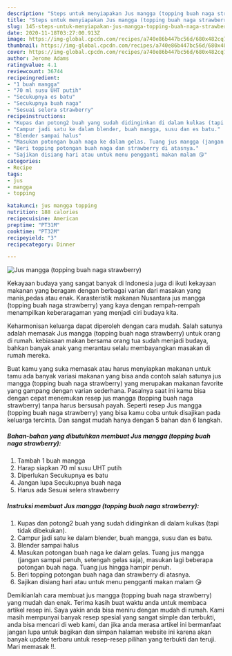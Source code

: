```yaml
---
description: "Steps untuk menyiapakan Jus mangga (topping buah naga strawberry) Luar biasa"
title: "Steps untuk menyiapakan Jus mangga (topping buah naga strawberry) Luar biasa"
slug: 145-steps-untuk-menyiapakan-jus-mangga-topping-buah-naga-strawberry-luar-biasa
date: 2020-11-18T03:27:00.913Z
image: https://img-global.cpcdn.com/recipes/a740e86b447bc56d/680x482cq70/jus-mangga-topping-buah-naga-strawberry-foto-resep-utama.jpg
thumbnail: https://img-global.cpcdn.com/recipes/a740e86b447bc56d/680x482cq70/jus-mangga-topping-buah-naga-strawberry-foto-resep-utama.jpg
cover: https://img-global.cpcdn.com/recipes/a740e86b447bc56d/680x482cq70/jus-mangga-topping-buah-naga-strawberry-foto-resep-utama.jpg
author: Jerome Adams
ratingvalue: 4.1
reviewcount: 36744
recipeingredient:
- "1 buah mangga"
- "70 ml susu UHT putih"
- "Secukupnya es batu"
- "Secukupnya buah naga"
- "Sesuai selera strawberry"
recipeinstructions:
- "Kupas dan potong2 buah yang sudah didinginkan di dalam kulkas (tapi tidak dibekukan)."
- "Campur jadi satu ke dalam blender, buah mangga, susu dan es batu."
- "Blender sampai halus"
- "Masukan potongan buah naga ke dalam gelas. Tuang jus mangga (jangan sampai penuh, setengah gelas saja), masukan lagi beberapa potongan buah naga. Tuang jus hingga hampir penuh."
- "Beri topping potongan buah naga dan strawberry di atasnya."
- "Sajikan disiang hari atau untuk menu pengganti makan malam 😘"
categories:
- Recipe
tags:
- jus
- mangga
- topping

katakunci: jus mangga topping 
nutrition: 188 calories
recipecuisine: American
preptime: "PT31M"
cooktime: "PT32M"
recipeyield: "3"
recipecategory: Dinner

---
```



![Jus mangga (topping buah naga strawberry)](https://img-global.cpcdn.com/recipes/a740e86b447bc56d/680x482cq70/jus-mangga-topping-buah-naga-strawberry-foto-resep-utama.jpg)

Kekayaan budaya yang sangat banyak di Indonesia juga di ikuti kekayaan makanan yang beragam dengan berbagai varian dari masakan yang manis,pedas atau enak. Karasteristik makanan Nusantara jus mangga (topping buah naga strawberry) yang kaya dengan rempah-rempah menampilkan keberaragaman yang menjadi ciri budaya kita.




Keharmonisan keluarga dapat diperoleh dengan cara mudah. Salah satunya adalah memasak Jus mangga (topping buah naga strawberry) untuk orang di rumah. kebiasaan makan bersama orang tua sudah menjadi budaya, bahkan banyak anak yang merantau selalu membayangkan masakan di rumah mereka.

Buat kamu yang suka memasak atau harus menyiapkan makanan untuk tamu ada banyak variasi makanan yang bisa anda contoh salah satunya jus mangga (topping buah naga strawberry) yang merupakan makanan favorite yang gampang dengan varian sederhana. Pasalnya saat ini kamu bisa dengan cepat menemukan resep jus mangga (topping buah naga strawberry) tanpa harus bersusah payah.
Seperti resep Jus mangga (topping buah naga strawberry) yang bisa kamu coba untuk disajikan pada keluarga tercinta. Dan sangat mudah hanya dengan 5 bahan dan 6 langkah.


<!--inarticleads1-->

##### Bahan-bahan yang dibutuhkan membuat Jus mangga (topping buah naga strawberry):

1. Tambah 1 buah mangga
1. Harap siapkan 70 ml susu UHT putih
1. Diperlukan Secukupnya es batu
1. Jangan lupa Secukupnya buah naga
1. Harus ada Sesuai selera strawberry




<!--inarticleads2-->

##### Instruksi membuat  Jus mangga (topping buah naga strawberry):

1. Kupas dan potong2 buah yang sudah didinginkan di dalam kulkas (tapi tidak dibekukan).
1. Campur jadi satu ke dalam blender, buah mangga, susu dan es batu.
1. Blender sampai halus
1. Masukan potongan buah naga ke dalam gelas. Tuang jus mangga (jangan sampai penuh, setengah gelas saja), masukan lagi beberapa potongan buah naga. Tuang jus hingga hampir penuh.
1. Beri topping potongan buah naga dan strawberry di atasnya.
1. Sajikan disiang hari atau untuk menu pengganti makan malam 😘




Demikianlah cara membuat jus mangga (topping buah naga strawberry) yang mudah dan enak. Terima kasih buat waktu anda untuk membaca artikel resep ini. Saya yakin anda bisa meniru dengan mudah di rumah. Kami masih mempunyai banyak resep spesial yang sangat simple dan terbukti, anda bisa mencari di web kami, dan jika anda merasa artikel ini bermanfaat jangan lupa untuk bagikan dan simpan halaman website ini karena akan banyak update terbaru untuk resep-resep pilihan yang terbukti dan teruji. Mari memasak !!. 

